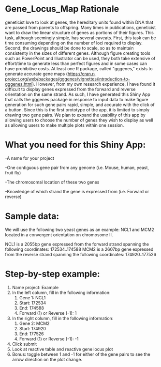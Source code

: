 # Gene_Locus_Map Rationale 

geneticist love to look at genes, the hereditary units found within DNA that are passed from parents to offspring. Many times in publications, geneticist want to draw the linear structure of genes as portions of their figures. This task, although seemingly simple, has several caveats. First, this task can be time consuming depending on the number of loci required to display. Second, the drawings should be done to scale, so as to maintain consistenty in the sizes of different genes. Although figure creating tools such as PowerPoint and Illustrator can be used, they both take extensive of effort/time to generate less than perfect figures and in some cases can have prohibitive costs. At least one R package, called "gggenes," exists to generate accurate gene maps (https://cran.r-project.org/web/packages/gggenes/vignettes/introduction-to-gggenes.html). However, from my own research experience, I have found it difficult to display genes expressed from the forward and reverse orientation on the same strand. As such, I have generated this Shiny App that calls the gggenes package in response to input data to make figure generation for such gene pairs rapid, simple, and accurate with the click of a button. Since this is the first prototype of the app, it is limited to simply drawing two gene pairs. We plan to expand the usability of this app by allowing users to choose the number of genes they wish to display as well as allowing users to make multiple plots within one session.

# What you need for this Shiny App:

-A name for your project

-One contiguous gene pair from any genome (i.e. Mouse, human, yeast, fruit fly)

-The chromosomal location of these two genes

-Knowledge of which strand the gene is expressed from (i.e. Forward or reverse)

# Sample data:

We will use the following two yeast genes as an example: NCL1 and MCM2 located in a convergent orientation on chromosome II. 

NCL1 is a 2055bp gene expressed from the forward strand spanning the following coordinates: 172534..174588
MCM2 is a 2607bp gene expressed from the reverse strand spanning the following coordinates: 174920..177526

# Step-by-step example:

1) Name project: Example
2) In the left column, fill in the following information:
      1) Gene 1: NCL1
      2) Start: 172534
      3) End: 174588
      4) Forward (1) or Reverse (-1): 1
3) In the right column, fill in the following information:
      1) Gene 2: MCM2
      2) Start: 174920
      3) End: 177526
      4) Forward (1) or Reverse (-1): -1
4) Click submit
5) Look at reactive table and reactive gene locus plot
6) Bonus: toggle between 1 and -1 for either of the gene pairs to see the arrow direction on the plot change. 
